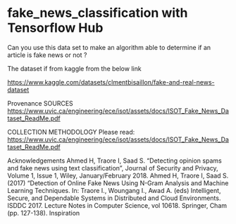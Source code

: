 # fake_news_classification with Tensorflow Hub
Can you use this data set to make an algorithm able to determine if an article is fake news or not ?

The dataset if from kaggle from the below link

https://www.kaggle.com/datasets/clmentbisaillon/fake-and-real-news-dataset

Provenance
SOURCES
https://www.uvic.ca/engineering/ece/isot/assets/docs/ISOT_Fake_News_Dataset_ReadMe.pdf

COLLECTION METHODOLOGY
Please read: https://www.uvic.ca/engineering/ece/isot/assets/docs/ISOT_Fake_News_Dataset_ReadMe.pdf

Acknowledgements
Ahmed H, Traore I, Saad S. “Detecting opinion spams and fake news using text classification”, Journal of Security and Privacy, Volume 1, Issue 1, Wiley, January/February 2018.
Ahmed H, Traore I, Saad S. (2017) “Detection of Online Fake News Using N-Gram Analysis and Machine Learning Techniques. In: Traore I., Woungang I., Awad A. (eds) Intelligent, Secure, and Dependable Systems in Distributed and Cloud Environments. ISDDC 2017. Lecture Notes in Computer Science, vol 10618. Springer, Cham (pp. 127-138).
Inspiration

